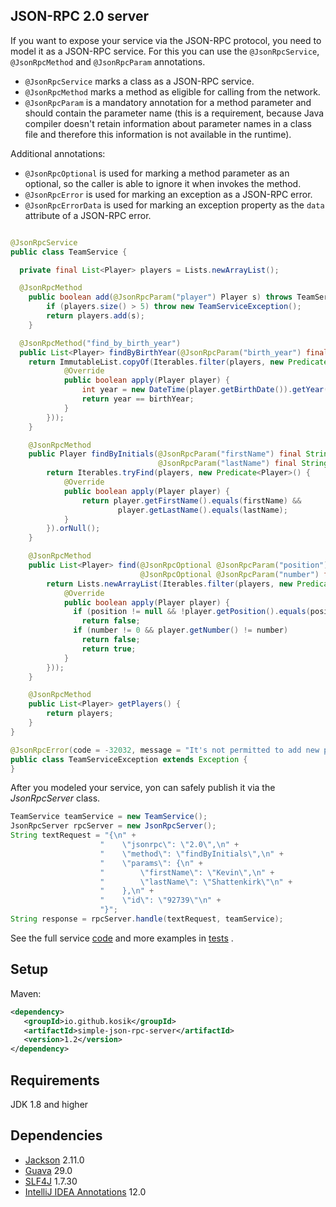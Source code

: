 ## JSON-RPC 2.0 server

If you want to expose your service via the JSON-RPC protocol, you need to model it as a JSON-RPC service. For this you
can use the `@JsonRpcService`, `@JsonRpcMethod` and `@JsonRpcParam` annotations.

* `@JsonRpcService` marks a class as a JSON-RPC service.
* `@JsonRpcMethod` marks a method as eligible for calling from the network.
* `@JsonRpcParam` is a mandatory annotation for a method parameter and should contain the parameter name (this is a
  requirement, because Java compiler doesn't retain information about parameter names in a class file and therefore this
  information is not available in the runtime).

Additional annotations:

* `@JsonRpcOptional` is used for marking a method parameter as an optional, so the caller is able to ignore it when
  invokes the method.
* `@JsonRpcError` is used for marking an exception as a JSON-RPC error.
* `@JsonRpcErrorData` is used for marking an exception property as the `data` attribute of a JSON-RPC error.

```java

@JsonRpcService
public class TeamService {

  private final List<Player> players = Lists.newArrayList();

  @JsonRpcMethod
    public boolean add(@JsonRpcParam("player") Player s) throws TeamServiceException {
        if (players.size() > 5) throw new TeamServiceException();
        return players.add(s);
    }

  @JsonRpcMethod("find_by_birth_year")
  public List<Player> findByBirthYear(@JsonRpcParam("birth_year") final int birthYear) {
    return ImmutableList.copyOf(Iterables.filter(players, new Predicate<Player>() {
            @Override
            public boolean apply(Player player) {
                int year = new DateTime(player.getBirthDate()).getYear();
                return year == birthYear;
            }
        }));
    }

    @JsonRpcMethod
    public Player findByInitials(@JsonRpcParam("firstName") final String firstName,
                                 @JsonRpcParam("lastName") final String lastName) {
        return Iterables.tryFind(players, new Predicate<Player>() {
            @Override
            public boolean apply(Player player) {
                return player.getFirstName().equals(firstName) &&
                        player.getLastName().equals(lastName);
            }
        }).orNull();
    }

    @JsonRpcMethod
    public List<Player> find(@JsonRpcOptional @JsonRpcParam("position") final Position position,
                             @JsonRpcOptional @JsonRpcParam("number") final int number) {
        return Lists.newArrayList(Iterables.filter(players, new Predicate<Player>() {
            @Override
            public boolean apply(Player player) {
              if (position != null && !player.getPosition().equals(position))
                return false;
              if (number != 0 && player.getNumber() != number)
                return false;
                return true;
            }
        }));
    }

    @JsonRpcMethod
    public List<Player> getPlayers() {
        return players;
    }
}

@JsonRpcError(code = -32032, message = "It's not permitted to add new players")
public class TeamServiceException extends Exception {
}
```

After you modeled your service, yon can safely publish it via the *JsonRpcServer* class.

```java
TeamService teamService = new TeamService();
JsonRpcServer rpcServer = new JsonRpcServer();
String textRequest = "{\n" +
                    "    \"jsonrpc\": \"2.0\",\n" +
                    "    \"method\": \"findByInitials\",\n" +
                    "    \"params\": {\n" +
                    "        \"firstName\": \"Kevin\",\n" +
                    "        \"lastName\": \"Shattenkirk\"\n" +
                    "    },\n" +
                    "    \"id\": \"92739\"\n" +
                    "}";
String response = rpcServer.handle(textRequest, teamService);
```

See the full
service [code](https://github.com/arteam/simple-json-rpc/blob/master/server/src/test/java/com/github/arteam/simplejsonrpc/server/simple/service/TeamService.java)
and more examples
in [tests](https://github.com/arteam/simple-json-rpc/blob/master/server/src/test/java/com/github/arteam/simplejsonrpc/server/simple)
.

## Setup

Maven:

```xml
<dependency>
   <groupId>io.github.kosik</groupId>
   <artifactId>simple-json-rpc-server</artifactId>
   <version>1.2</version>
</dependency>
```

## Requirements

JDK 1.8 and higher

## Dependencies

* [Jackson](https://github.com/FasterXML/jackson) 2.11.0
* [Guava](http://code.google.com/p/guava-libraries/) 29.0
* [SLF4J](http://www.slf4j.org/) 1.7.30
* [IntelliJ IDEA Annotations](http://mvnrepository.com/artifact/com.intellij/annotations/12.0) 12.0
